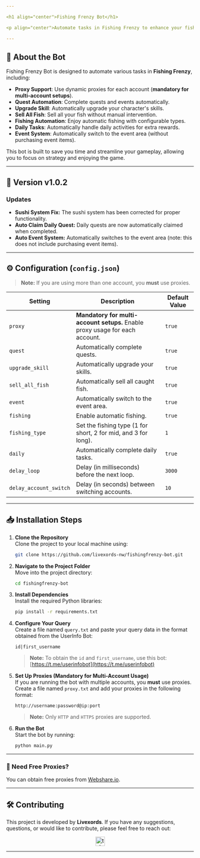 ```yaml
---

<h1 align="center">Fishing Frenzy Bot</h1>

<p align="center">Automate tasks in Fishing Frenzy to enhance your fishing skills, upgrade your abilities, and maximize your daily rewards!</p>

---
```


## 🚀 About the Bot

Fishing Frenzy Bot is designed to automate various tasks in **Fishing Frenzy**, including:

- **Proxy Support**: Use dynamic proxies for each account (**mandatory for multi-account setups**).
- **Quest Automation**: Complete quests and events automatically.
- **Upgrade Skill**: Automatically upgrade your character's skills.
- **Sell All Fish**: Sell all your fish without manual intervention.
- **Fishing Automation**: Enjoy automatic fishing with configurable types.
- **Daily Tasks**: Automatically handle daily activities for extra rewards.
- **Event System**: Automatically switch to the event area (without purchasing event items).

This bot is built to save you time and streamline your gameplay, allowing you to focus on strategy and enjoying the game.

---

## 🌟 Version v1.0.2

### Updates

- **Sushi System Fix:** The sushi system has been corrected for proper functionality.
- **Auto Claim Daily Quest:** Daily quests are now automatically claimed when completed.
- **Auto Event System:** Automatically switches to the event area (note: this does not include purchasing event items).

---

## ⚙️ Configuration (`config.json`)

> **Note:** If you are using more than one account, you **must** use proxies.

| **Setting**            | **Description**                                                              | **Default Value** |
| ---------------------- | ---------------------------------------------------------------------------- | ----------------- |
| `proxy`                | **Mandatory for multi-account setups.** Enable proxy usage for each account. | `true`            |
| `quest`                | Automatically complete quests.                                               | `true`            |
| `upgrade_skill`        | Automatically upgrade your skills.                                           | `true`            |
| `sell_all_fish`        | Automatically sell all caught fish.                                          | `true`            |
| `event`                | Automatically switch to the event area.                                      | `true`            |
| `fishing`              | Enable automatic fishing.                                                    | `true`            |
| `fishing_type`         | Set the fishing type (1 for short, 2 for mid, and 3 for long).                | `1`               |
| `daily`                | Automatically complete daily tasks.                                          | `true`            |
| `delay_loop`           | Delay (in milliseconds) before the next loop.                               | `3000`            |
| `delay_account_switch` | Delay (in seconds) between switching accounts.                               | `10`              |

---

## 📥 Installation Steps

1. **Clone the Repository**  
   Clone the project to your local machine using:

   ```bash
   git clone https://github.com/livexords-nw/fishingfrenzy-bot.git
   ```

2. **Navigate to the Project Folder**  
   Move into the project directory:

   ```bash
   cd fishingfrenzy-bot
   ```

3. **Install Dependencies**  
   Install the required Python libraries:

   ```bash
   pip install -r requirements.txt
   ```

4. **Configure Your Query**  
   Create a file named `query.txt` and paste your query data in the format obtained from the UserInfo Bot:

   ```
   id|first_username
   ```

   > **Note:** To obtain the `id` and `first_username`, use this bot: [https://t.me/userinfobot](https://t.me/userinfobot)

5. **Set Up Proxies (Mandatory for Multi-Account Usage)**  
   If you are running the bot with multiple accounts, you **must** use proxies. Create a file named `proxy.txt` and add your proxies in the following format:

   ```
   http://username:password@ip:port
   ```

   > **Note:** Only `HTTP` and `HTTPS` proxies are supported.

6. **Run the Bot**  
   Start the bot by running:

   ```bash
   python main.py
   ```

---

### 🔹 Need Free Proxies?

You can obtain free proxies from [Webshare.io](https://www.webshare.io/).

---

## 🛠️ Contributing

This project is developed by **Livexords**. If you have any suggestions, questions, or would like to contribute, please feel free to reach out:

<div align="center">
  <a href="https://t.me/livexordsscript" target="_blank">
    <img src="https://img.shields.io/static/v1?message=Livexords&logo=telegram&label=&color=2CA5E0&logoColor=white&labelColor=&style=for-the-badge" height="25" alt="telegram logo" />
  </a>
</div>

---
